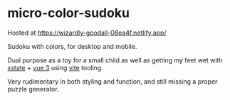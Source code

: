 # micro-color-sudoku

Hosted at https://wizardly-goodall-08ea4f.netlify.app/

Sudoku with colors, for desktop and mobile.
 
Dual purpose as a toy for a small child as well as getting my feet wet with [xstate](https://github.com/davidkpiano/xstate) + [vue 3](https://github.com/vuejs/vue) using [vite](https://github.com/vitejs/vite) tooling. 

Very rudimentary in both styling and function, and still missing a proper puzzle generator.